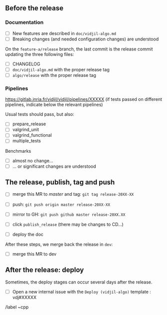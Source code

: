 
## Before the release

### Documentation

* [ ] New features are described in `doc/vidjil-algo.md`
* [ ] Breaking changes (and needed configuration changes) are understood
 
On the `feature-a/release` branch, the last commit is the release commit updating the three following files:
 * [ ] CHANGELOG
 * [ ] `doc/vidjil-algo.md` with the proper release tag
 * [ ] `algo/release` with the proper release tag

### Pipelines

https://gitlab.inria.fr/vidjil/vidjil/pipelines/XXXXX
(if tests passed on different pipelines, indicate below the relevant pipelines)

Usual tests should pass, but also:
* [ ] prepare_release
* [ ] valgrind_unit
* [ ] valgrind_functional
* [ ] multiple_tests

Benchmarks
* [ ] almost no change...
* [ ] ... or significant changes are understood

## The release, publish, tag and push

* [ ] merge this MR to *master* and tag: `git tag release-20XX-XX` 
* [ ] push: `git push origin master release-20XX-XX`
* [ ] mirror to GH: `git push github master release-20XX.XX`
* [ ] click `publish_release` (there may be changes to CD...)
* [ ] deploy the doc


After these steps, we merge back the release in `dev`:
* [ ] merge this MR to dev

## After the release: deploy

Sometimes, the deploy stages can occur several days after the release.

* [ ] Open a new internal issue with the `Deploy (vidjil-algo)` template : vdj#XXXXX


/label ~cpp

